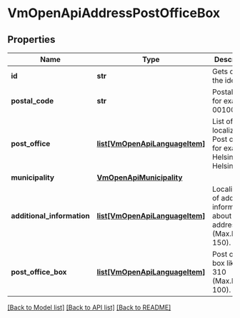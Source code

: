 # VmOpenApiAddressPostOfficeBox

## Properties
Name | Type | Description | Notes
------------ | ------------- | ------------- | -------------
**id** | **str** | Gets or sets the identifier. | [optional] 
**postal_code** | **str** | Postal code, for example 00100. | 
**post_office** | [**list[VmOpenApiLanguageItem]**](VmOpenApiLanguageItem.md) | List of localized Post offices, for example Helsinki, Helsingfors. | [optional] 
**municipality** | [**VmOpenApiMunicipality**](VmOpenApiMunicipality.md) |  | [optional] 
**additional_information** | [**list[VmOpenApiLanguageItem]**](VmOpenApiLanguageItem.md) | Localized list of additional information about the address. (Max.Length: 150). | [optional] 
**post_office_box** | [**list[VmOpenApiLanguageItem]**](VmOpenApiLanguageItem.md) | Post office box like PL 310 (Max.Length: 100). | 

[[Back to Model list]](../README.md#documentation-for-models) [[Back to API list]](../README.md#documentation-for-api-endpoints) [[Back to README]](../README.md)


